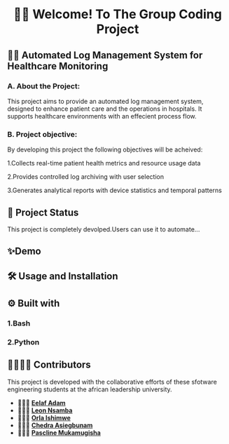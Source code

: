 <h1 align="center">👋🏽 Welcome! To The Group Coding Project</h1>

## 🏥💡 Automated Log Management System for Healthcare Monitoring 
### A. About the Project:
This project aims to provide an automated log management system, designed to enhance patient care and the operations in hospitals. It supports healthcare environments with an effecient process flow.

### B. Project objective:
By developing this project the following objectives will be acheived:

1.Collects real-time patient health metrics and resource usage data

2.Provides controlled log archiving with user selection

3.Generates analytical reports with device statistics and temporal patterns

## 🚀 Project Status
This project is completely devolped.Users can use it to automate...


##  ✨Demo


## 🛠️ Usage and Installation

## ⚙️ Built with
### 1.Bash    

### 2.Python 

## 🫱🏽‍🫲🏽 Contributors

This project is developed with the collaborative efforts of these sfotware engineering students at the african leadership university. 

- 👩🏽‍💻 [**Eelaf Adam**](https://github.com/Eelaf-Adam)
- 👨🏽‍💻 [**Leon Nsamba**](https://github.com/L-nsamba)
- 👩🏽‍💻 [**Orla Ishimwe**](https://github.com/Lennie02)
- 👨🏽‍💻 [**Chedra Asiegbunam**](https://github.com/AgentChidex)
- 👩🏽‍💻 [**Pascline Mukamugisha**](https://github.com/Pascali-ne)
